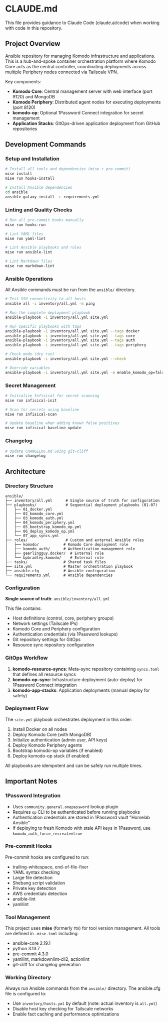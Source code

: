# CLAUDE.md

This file provides guidance to Claude Code (claude.ai/code) when working with code in this repository.

## Project Overview

Ansible repository for managing Komodo infrastructure and applications. This is a hub-and-spoke container orchestration platform where Komodo Core acts as the central controller, coordinating deployments across multiple Periphery nodes connected via Tailscale VPN.

Key components:
- **Komodo Core**: Central management server with web interface (port 9120) and MongoDB
- **Komodo Periphery**: Distributed agent nodes for executing deployments (port 8120)
- **komodo-op**: Optional 1Password Connect integration for secret management
- **Application Stacks**: GitOps-driven application deployment from GitHub repositories

## Development Commands

### Setup and Installation

```bash
# Install all tools and dependencies (mise + pre-commit)
mise install
mise run hooks-install

# Install Ansible dependencies
cd ansible
ansible-galaxy install -r requirements.yml
```

### Linting and Quality Checks

```bash
# Run all pre-commit hooks manually
mise run hooks-run

# Lint YAML files
mise run yaml-lint

# Lint Ansible playbooks and roles
mise run ansible-lint

# Lint Markdown files
mise run markdown-lint
```

### Ansible Operations

All Ansible commands must be run from the `ansible/` directory.

```bash
# Test SSH connectivity to all hosts
ansible all -i inventory/all.yml -m ping

# Run the complete deployment playbook
ansible-playbook -i inventory/all.yml site.yml

# Run specific playbooks with tags
ansible-playbook -i inventory/all.yml site.yml --tags docker
ansible-playbook -i inventory/all.yml site.yml --tags core
ansible-playbook -i inventory/all.yml site.yml --tags auth
ansible-playbook -i inventory/all.yml site.yml --tags periphery

# Check mode (dry run)
ansible-playbook -i inventory/all.yml site.yml --check

# Override variables
ansible-playbook -i inventory/all.yml site.yml -e enable_komodo_op=false
```

### Secret Management

```bash
# Initialize Infisical for secret scanning
mise run infisical-init

# Scan for secrets using baseline
mise run infisical-scan

# Update baseline when adding known false positives
mise run infisical-baseline-update
```

### Changelog

```bash
# Update CHANGELOG.md using git-cliff
mise run changelog
```

## Architecture

### Directory Structure

```
ansible/
├── inventory/all.yml      # Single source of truth for configuration
├── playbooks/             # Sequential deployment playbooks (01-07)
│   ├── 01_docker.yml
│   ├── 02_komodo_core.yml
│   ├── 03_komodo_auth.yml
│   ├── 04_komodo_periphery.yml
│   ├── 05_bootstrap_komodo_op.yml
│   ├── 06_deploy_komodo_op.yml
│   └── 07_app_syncs.yml
├── roles/                 # Custom and external Ansible roles
│   ├── komodo/           # Komodo Core deployment role
│   ├── komodo_auth/      # Authentication management role
│   ├── geerlingguy.docker/  # External role
│   └── bpbradley.komodo/    # External role
├── tasks/                # Shared task files
├── site.yml              # Master orchestration playbook
├── ansible.cfg           # Ansible configuration
└── requirements.yml      # Ansible dependencies
```

### Configuration

**Single source of truth**: `ansible/inventory/all.yml`

This file contains:
- Host definitions (control, core, periphery groups)
- Network settings (Tailscale IPs)
- Komodo Core and Periphery configuration
- Authentication credentials (via 1Password lookups)
- Git repository settings for GitOps
- Resource sync repository configuration

### GitOps Workflow

1. **komodo-resource-syncs**: Meta-sync repository containing `syncs.toml` that defines all resource syncs
2. **komodo-op-sync**: Infrastructure deployment (auto-deploy) for 1Password Connect integration
3. **komodo-app-stacks**: Application deployments (manual deploy for safety)

### Deployment Flow

The `site.yml` playbook orchestrates deployment in this order:
1. Install Docker on all nodes
2. Deploy Komodo Core (with MongoDB)
3. Initialize authentication (admin user, API keys)
4. Deploy Komodo Periphery agents
5. Bootstrap komodo-op variables (if enabled)
6. Deploy komodo-op stack (if enabled)

All playbooks are idempotent and can be safely run multiple times.

## Important Notes

### 1Password Integration

- Uses `community.general.onepassword` lookup plugin
- Requires `op` CLI to be authenticated before running playbooks
- Authentication credentials are stored in 1Password vault "Homelab Ansible"
- If deploying to fresh Komodo with stale API keys in 1Password, use `komodo_auth_force_recreate=true`

### Pre-commit Hooks

Pre-commit hooks are configured to run:
- trailing-whitespace, end-of-file-fixer
- YAML syntax checking
- Large file detection
- Shebang script validation
- Private key detection
- AWS credentials detection
- ansible-lint
- yamllint

### Tool Management

This project uses **mise** (formerly rtx) for tool version management. All tools are defined in `.mise.toml` including:
- ansible-core 2.19.1
- python 3.13.7
- pre-commit 4.3.0
- yamllint, markdownlint-cli2, actionlint
- git-cliff for changelog generation

### Working Directory

Always run Ansible commands from the `ansible/` directory. The ansible.cfg file is configured to:
- Use `inventory/hosts.yml` by default (note: actual inventory is `all.yml`)
- Disable host key checking for Tailscale networks
- Enable fact caching and performance optimizations
